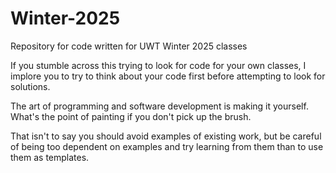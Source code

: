 # Winter-2025
Repository for code written for UWT Winter 2025 classes

If you stumble across this trying to look for code for your own classes, 
I implore you to try to think about your code first before attempting to look for solutions.

The art of programming and software development is making it yourself. What's the point 
of painting if you don't pick up the brush.

That isn't to say you should avoid examples of existing work, but be careful of being too
dependent on examples and try learning from them than to use them as templates.
